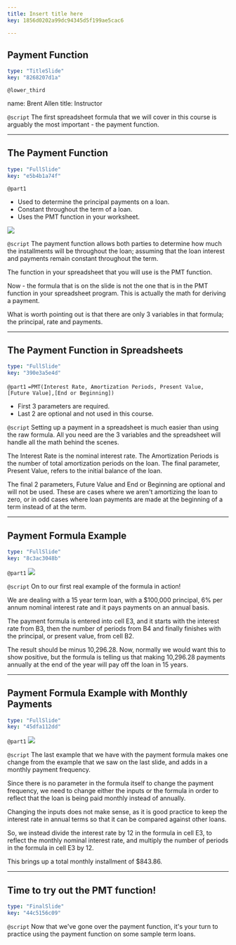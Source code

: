 ```yaml
---
title: Insert title here
key: 1856d0202a99dc94345d5f199ae5cac6

---
```

## Payment Function

```yaml
type: "TitleSlide"
key: "8268207d1a"
```

`@lower_third`

name: Brent Allen
title: Instructor


`@script`
The first spreadsheet formula that we will cover in this course is arguably the most important - the payment function.


---
## The Payment Function

```yaml
type: "FullSlide"
key: "e5b4b1a74f"
```

`@part1`
- Used to determine the principal payments on a loan.
- Constant throughout the term of a loan.
- Uses the PMT function in your worksheet.

![](https://assets.datacamp.com/production/repositories/4102/datasets/f80a42244b0010655027012b0da49d7c0d2ead3b/PaymentFormula.gif)


`@script`
The payment function allows both parties to determine how much the installments will be throughout the loan; assuming that the loan interest and payments remain constant throughout the term.

The function in your spreadsheet that you will use is the PMT function.

Now - the formula that is on the slide is not the one that is in the PMT function in your spreadsheet program. This is actually the math for deriving a payment.

What is worth pointing out is that there are only 3 variables in that formula; the principal, rate and payments.


---
## The Payment Function in Spreadsheets

```yaml
type: "FullSlide"
key: "390e3a5e4d"
```

`@part1`
``=PMT(Interest Rate, Amortization Periods, Present Value, [Future Value],[End or Beginning])``

- First 3 parameters are required.
- Last 2 are optional and not used in this course.


`@script`
Setting up a payment in a spreadsheet is much easier than using the raw formula. All you need are the 3 variables and the spreadsheet will handle all the math behind the scenes.

The Interest Rate is the nominal interest rate.
The Amortization Periods is the number of total amortization periods on the loan.
The final parameter, Present Value, refers to the initial balance of the loan.

The final 2 parameters, Future Value and End or Beginning are optional and will not be used. These are cases where we aren't amortizing the loan to zero, or in odd cases where loan payments are made at the beginning of a term instead of at the term.


---
## Payment Formula Example

```yaml
type: "FullSlide"
key: "8c3ac3048b"
```

`@part1`
![](https://assets.datacamp.com/production/repositories/4102/datasets/e13609d6f0026b640669f3c99fec81bd3df83378/15%20year%20term.JPG)


`@script`
On to our first real example of the formula in action!

We are dealing with a 15 year term loan, with a $100,000 principal, 6% per annum nominal interest rate and it pays payments on an annual basis.

The payment formula is entered into cell E3, and it starts with the interest rate from B3, then the number of periods from B4 and finally finishes with the principal, or present value, from cell B2. 

The result should be minus 10,296.28. Now, normally we would want this to show positive, but the formula is telling us that making 10,296.28 payments annually at the end of the year will pay off the loan in 15 years.


---
## Payment Formula Example with Monthly Payments

```yaml
type: "FullSlide"
key: "45dfa112dd"
```

`@part1`
![](https://assets.datacamp.com/production/repositories/4102/datasets/80d17d0cd8dc29c53a8cd973a430df7cd714c6bc/15YearTermMonthly.JPG)


`@script`
The last example that we have with the payment formula makes one change from the example that we saw on the last slide, and adds in a monthly payment frequency.

Since there is no parameter in the formula itself to change the payment frequency, we need to change either the inputs or the formula in order to reflect that the loan is being paid monthly instead of annually.

Changing the inputs does not make sense, as it is good practice to keep the interest rate in annual terms so that it can be compared against other loans.

So, we instead divide the interest rate by 12 in the formula in cell E3, to reflect the monthly nominal interest rate, and multiply the number of periods in the formula in cell E3 by 12.

This brings up a total monthly installment of $843.86.


---
## Time to try out the PMT function!

```yaml
type: "FinalSlide"
key: "44c5156c09"
```

`@script`
Now that we've gone over the payment function, it's your turn to practice using the payment function on some sample term loans.

